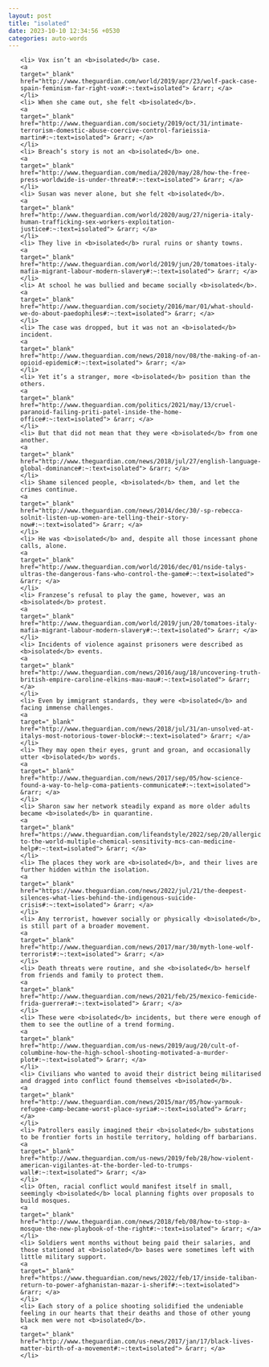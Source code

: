 ```yaml
---
layout: post
title: "isolated"
date: 2023-10-10 12:34:56 +0530
categories: auto-words
---
```

<ol>

    <li> Vox isn’t an <b>isolated</b> case.
    <a 
    target="_blank" 
    href="http://www.theguardian.com/world/2019/apr/23/wolf-pack-case-spain-feminism-far-right-vox#:~:text=isolated"> &rarr; </a>
    </li>
    <li> When she came out, she felt <b>isolated</b>.
    <a 
    target="_blank" 
    href="http://www.theguardian.com/society/2019/oct/31/intimate-terrorism-domestic-abuse-coercive-control-farieissia-martin#:~:text=isolated"> &rarr; </a>
    </li>
    <li> Breach’s story is not an <b>isolated</b> one.
    <a 
    target="_blank" 
    href="http://www.theguardian.com/media/2020/may/28/how-the-free-press-worldwide-is-under-threat#:~:text=isolated"> &rarr; </a>
    </li>
    <li> Susan was never alone, but she felt <b>isolated</b>.
    <a 
    target="_blank" 
    href="http://www.theguardian.com/world/2020/aug/27/nigeria-italy-human-trafficking-sex-workers-exploitation-justice#:~:text=isolated"> &rarr; </a>
    </li>
    <li> They live in <b>isolated</b> rural ruins or shanty towns.
    <a 
    target="_blank" 
    href="http://www.theguardian.com/world/2019/jun/20/tomatoes-italy-mafia-migrant-labour-modern-slavery#:~:text=isolated"> &rarr; </a>
    </li>
    <li> At school he was bullied and became socially <b>isolated</b>.
    <a 
    target="_blank" 
    href="http://www.theguardian.com/society/2016/mar/01/what-should-we-do-about-paedophiles#:~:text=isolated"> &rarr; </a>
    </li>
    <li> The case was dropped, but it was not an <b>isolated</b> incident.
    <a 
    target="_blank" 
    href="http://www.theguardian.com/news/2018/nov/08/the-making-of-an-opioid-epidemic#:~:text=isolated"> &rarr; </a>
    </li>
    <li> Yet it’s a stranger, more <b>isolated</b> position than the others.
    <a 
    target="_blank" 
    href="http://www.theguardian.com/politics/2021/may/13/cruel-paranoid-failing-priti-patel-inside-the-home-office#:~:text=isolated"> &rarr; </a>
    </li>
    <li> But that did not mean that they were <b>isolated</b> from one another.
    <a 
    target="_blank" 
    href="http://www.theguardian.com/news/2018/jul/27/english-language-global-dominance#:~:text=isolated"> &rarr; </a>
    </li>
    <li> Shame silenced people, <b>isolated</b> them, and let the crimes continue.
    <a 
    target="_blank" 
    href="http://www.theguardian.com/news/2014/dec/30/-sp-rebecca-solnit-listen-up-women-are-telling-their-story-now#:~:text=isolated"> &rarr; </a>
    </li>
    <li> He was <b>isolated</b> and, despite all those incessant phone calls, alone.
    <a 
    target="_blank" 
    href="http://www.theguardian.com/world/2016/dec/01/nside-talys-ultras-the-dangerous-fans-who-control-the-game#:~:text=isolated"> &rarr; </a>
    </li>
    <li> Franzese’s refusal to play the game, however, was an <b>isolated</b> protest.
    <a 
    target="_blank" 
    href="http://www.theguardian.com/world/2019/jun/20/tomatoes-italy-mafia-migrant-labour-modern-slavery#:~:text=isolated"> &rarr; </a>
    </li>
    <li> Incidents of violence against prisoners were described as <b>isolated</b> events.
    <a 
    target="_blank" 
    href="http://www.theguardian.com/news/2016/aug/18/uncovering-truth-british-empire-caroline-elkins-mau-mau#:~:text=isolated"> &rarr; </a>
    </li>
    <li> Even by immigrant standards, they were <b>isolated</b> and facing immense challenges.
    <a 
    target="_blank" 
    href="http://www.theguardian.com/news/2018/jul/31/an-unsolved-at-italys-most-notorious-tower-block#:~:text=isolated"> &rarr; </a>
    </li>
    <li> They may open their eyes, grunt and groan, and occasionally utter <b>isolated</b> words.
    <a 
    target="_blank" 
    href="http://www.theguardian.com/news/2017/sep/05/how-science-found-a-way-to-help-coma-patients-communicate#:~:text=isolated"> &rarr; </a>
    </li>
    <li> Sharon saw her network steadily expand as more older adults became <b>isolated</b> in quarantine.
    <a 
    target="_blank" 
    href="https://www.theguardian.com/lifeandstyle/2022/sep/20/allergic-to-the-world-multiple-chemical-sensitivity-mcs-can-medicine-help#:~:text=isolated"> &rarr; </a>
    </li>
    <li> The places they work are <b>isolated</b>, and their lives are further hidden within the isolation.
    <a 
    target="_blank" 
    href="https://www.theguardian.com/news/2022/jul/21/the-deepest-silences-what-lies-behind-the-indigenous-suicide-crisis#:~:text=isolated"> &rarr; </a>
    </li>
    <li> Any terrorist, however socially or physically <b>isolated</b>, is still part of a broader movement.
    <a 
    target="_blank" 
    href="http://www.theguardian.com/news/2017/mar/30/myth-lone-wolf-terrorist#:~:text=isolated"> &rarr; </a>
    </li>
    <li> Death threats were routine, and she <b>isolated</b> herself from friends and family to protect them.
    <a 
    target="_blank" 
    href="http://www.theguardian.com/news/2021/feb/25/mexico-femicide-frida-guerrera#:~:text=isolated"> &rarr; </a>
    </li>
    <li> These were <b>isolated</b> incidents, but there were enough of them to see the outline of a trend forming.
    <a 
    target="_blank" 
    href="http://www.theguardian.com/us-news/2019/aug/20/cult-of-columbine-how-the-high-school-shooting-motivated-a-murder-plot#:~:text=isolated"> &rarr; </a>
    </li>
    <li> Civilians who wanted to avoid their district being militarised and dragged into conflict found themselves <b>isolated</b>.
    <a 
    target="_blank" 
    href="http://www.theguardian.com/news/2015/mar/05/how-yarmouk-refugee-camp-became-worst-place-syria#:~:text=isolated"> &rarr; </a>
    </li>
    <li> Patrollers easily imagined their <b>isolated</b> substations to be frontier forts in hostile territory, holding off barbarians.
    <a 
    target="_blank" 
    href="http://www.theguardian.com/us-news/2019/feb/28/how-violent-american-vigilantes-at-the-border-led-to-trumps-wall#:~:text=isolated"> &rarr; </a>
    </li>
    <li> Often, racial conflict would manifest itself in small, seemingly <b>isolated</b> local planning fights over proposals to build mosques.
    <a 
    target="_blank" 
    href="http://www.theguardian.com/news/2018/feb/08/how-to-stop-a-mosque-the-new-playbook-of-the-right#:~:text=isolated"> &rarr; </a>
    </li>
    <li> Soldiers went months without being paid their salaries, and those stationed at <b>isolated</b> bases were sometimes left with little military support.
    <a 
    target="_blank" 
    href="https://www.theguardian.com/news/2022/feb/17/inside-taliban-return-to-power-afghanistan-mazar-i-sherif#:~:text=isolated"> &rarr; </a>
    </li>
    <li> Each story of a police shooting solidified the undeniable feeling in our hearts that their deaths and those of other young black men were not <b>isolated</b>.
    <a 
    target="_blank" 
    href="http://www.theguardian.com/us-news/2017/jan/17/black-lives-matter-birth-of-a-movement#:~:text=isolated"> &rarr; </a>
    </li>